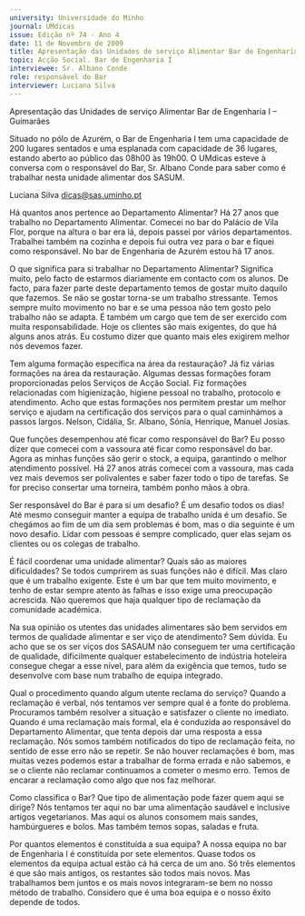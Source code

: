 ```yaml
---
university: Universidade do Minho
journal: UMdicas
issue: Edição nº 74 - Ano 4
date: 11 de Novembro de 2009
title: Apresentação das Unidades de serviço Alimentar Bar de Engenharia I – Guimarães
topic: Acção Social. Bar de Engenharia I
interviewee: Sr. Albano Conde
role: responsável do Bar
interviewer: Luciana Silva
---
```




Apresentação das Unidades de serviço Alimentar Bar de
Engenharia I – Guimarães


Situado no pólo de Azurém, o Bar de Engenharia I tem uma
capacidade de 200 lugares sentados e uma esplanada com
capacidade de 36 lugares, estando aberto ao público das 08h00 às
19h00. O UMdicas esteve à conversa com o responsável do Bar, Sr. Albano
Conde para saber como é trabalhar nesta unidade alimentar dos SASUM.


Luciana Silva
dicas@sas.uminho.pt


Há quantos anos pertence ao
Departamento Alimentar?
Há 27 anos que trabalho no
Departamento Alimentar. Comecei
no bar do Palácio de Vila Flor, porque
na altura o bar era lá, depois passei
por vários departamentos. Trabalhei
também na cozinha e depois fui
outra vez para o bar e fiquei como
responsável. No bar de Engenharia
de Azurém estou há 17 anos.


O que significa para si trabalhar no
Departamento Alimentar?
Significa muito, pelo facto de
estarmos diariamente em contacto
com os alunos. De facto, para fazer
parte deste departamento temos de
gostar muito daquilo que fazemos.
Se não se gostar torna-se um
trabalho stressante. Temos sempre
muito movimento no bar e se uma
pessoa não tem gosto pelo trabalho
não se adapta. É também um cargo
que tem de ser exercido com muita
responsabilidade. Hoje os clientes
são mais exigentes, do que há
alguns anos atrás. Eu costumo dizer
que quanto mais eles exigirem
melhor nós devemos fazer.


Tem alguma formação específica na
área da restauração?
Já fiz várias formações na área da
restauração. Algumas dessas
formações foram proporcionadas
pelos Serviços de Acção Social. Fiz
formações relacionadas com
higienização, higiene pessoal no
trabalho, protocolo e atendimento.
Acho que estas formações nos
permitem prestar um melhor serviço
e ajudam na certificação dos
serviços para o qual caminhámos a
passos largos.
Nelson, Cidália, Sr. Albano, Sónia, Henrique, Manuel Josias.


Que funções desempenhou até
ficar como responsável do Bar?
Eu posso dizer que comecei com a
vassoura até ficar como responsável
do bar. Agora as minhas funções são
gerir o stock, a equipa, garantindo o
melhor atendimento possível. Há 27
anos atrás comecei com a vassoura,
mas cada vez mais devemos ser
polivalentes e saber fazer todo o tipo
de tarefas. Se for preciso consertar
uma torneira, também ponho mãos à
obra.


Ser responsável do Bar é para si um
desafio?
É um desafio todos os dias! Até
mesmo conseguir manter a equipa
de trabalho unida é um desafio. Se
chegámos ao fim de um dia sem
problemas é bom, mas o dia seguinte
é um novo desafio. Lidar com
pessoas é sempre complicado, quer
elas sejam os clientes ou os colegas
de trabalho.


É fácil coordenar uma unidade
alimentar? Quais são as maiores
dificuldades?
Se todos cumprirem as suas funções
não é difícil. Mas claro que é um
trabalho exigente. Este é um bar que
tem muito movimento, e tenho de
estar sempre atento às falhas e isso
exige uma preocupação acrescida.
Não queremos que haja qualquer
tipo de reclamação da comunidade
académica.


Na sua opinião os utentes das
unidades alimentares são bem
servidos em termos de qualidade
alimentar e ser viço de
atendimento?
Sem dúvida. Eu acho que se os
ser viços dos SASAUM não
conseguem ter uma certificação de
qualidade, dificilmente qualquer
estabelecimento de indústria
hoteleira consegue chegar a esse
nível, para além da exigência que
temos, tudo se desenvolve com base
num trabalho de equipa integrado.


Qual o procedimento quando algum
utente reclama do serviço?
Quando a reclamação é verbal, nós
tentamos ver sempre qual é a fonte
do problema. Procuramos também
resolver a situação e satisfazer o
cliente no imediato. Quando é uma
reclamação mais formal, ela é
conduzida ao responsável do
Departamento Alimentar, que tenta
depois dar uma resposta a essa
reclamação. Nós somos também
notificados do tipo de reclamação
feita, no sentido de esse erro não se
repetir. Se não houver reclamações é
bom, mas muitas vezes podemos
estar a trabalhar de forma errada e
não sabemos, e se o cliente não
reclamar continuamos a cometer o
mesmo erro. Temos de encarar a
reclamação como algo que nos faz
melhorar.


Como classifica o Bar? Que tipo de
alimentação pode fazer quem aqui
se dirige?
Nós tentamos ter aqui no bar uma
alimentação saudável e inclusive
artigos vegetarianos. Mas aqui os
alunos consomem mais sandes,
hambúrgueres e bolos. Mas também
temos sopas, saladas e fruta.


Por quantos elementos é
constituída a sua equipa?
A nossa equipa no bar de Engenharia
I é constituída por sete elementos.
Quase todos os elementos da equipa
actual estão cá há cerca de um ano.
Só três elementos é que são mais
antigos, os restantes são todos mais
novos. Mas trabalhamos bem juntos
e os mais novos integraram-se bem
no nosso método de trabalho.
Considero que é uma boa equipa e o
nosso êxito depende de todos.